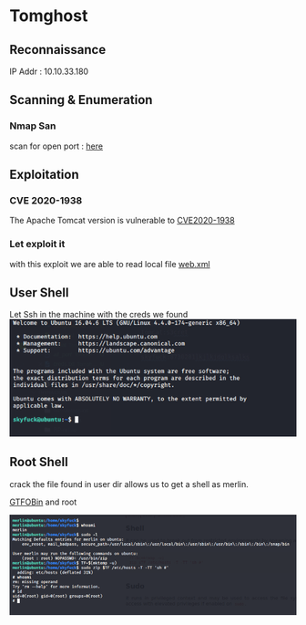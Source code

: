 # Tomghost

## Reconnaissance

IP Addr : 10.10.33.180

## Scanning & Enumeration

### Nmap San

scan for open port : [here](nmap/initial)

## Exploitation

### CVE 2020-1938

The Apache Tomcat version is vulnerable to [CVE2020-1938](https://www.exploit-db.com/exploits/48143)

### Let exploit it

with this exploit we are able to read local file
[web.xml](web.xml)

## User Shell

Let Ssh in the machine with the creds we found
![User Shell](rsc/user-shell.png)

## Root Shell

crack the file found in user dir allows us to get a shell as merlin.

[GTFOBin](https://gtfobins.github.io/gtfobins/zip/) and root

![root shell](rsc/root-shell.png)
